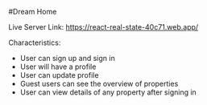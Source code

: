 #Dream Home

Live Server Link: https://react-real-state-40c71.web.app/

Characteristics: 
- User can sign up and sign in
- User will have a profile
- User can update profile
- Guest users can see the overview of properties
- User can view details of any property after signing in
